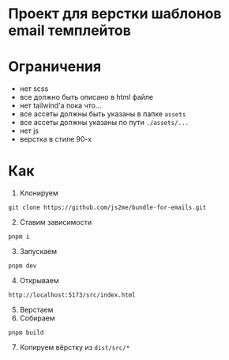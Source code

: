 # Проект для верстки шаблонов email темплейтов  

# Ограничения  
- нет scss   
- все должно быть описано в html файле   
- нет tailwind'а пока что...  
- все ассеты должны быть указаны в папке `assets`   
- все ассеты должны указаны по пути `./assets/...`  
- нет js  
- верстка в стиле 90-х  

# Как  

1. Клонируем  
```
git clone https://github.com/js2me/bundle-for-emails.git
```
2. Ставим зависимости   
```
pnpm i
```
3. Запускаем  
```
pnpm dev
```
4. Открываем   
```
http://localhost:5173/src/index.html
```
5. Верстаем  
6. Собираем  
```
pnpm build
```
7. Копируем вёрстку из `dist/src/*`   
